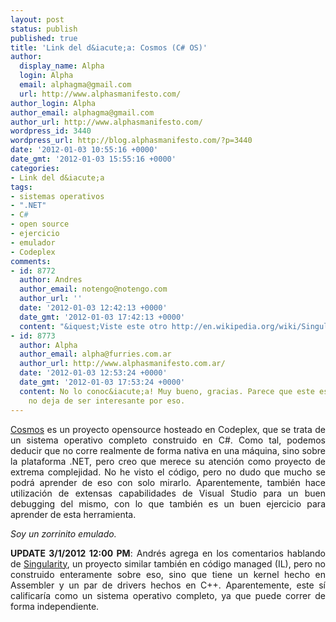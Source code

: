 ```yaml
---
layout: post
status: publish
published: true
title: 'Link del d&iacute;a: Cosmos (C# OS)'
author:
  display_name: Alpha
  login: Alpha
  email: alphagma@gmail.com
  url: http://www.alphasmanifesto.com/
author_login: Alpha
author_email: alphagma@gmail.com
author_url: http://www.alphasmanifesto.com/
wordpress_id: 3440
wordpress_url: http://blog.alphasmanifesto.com/?p=3440
date: '2012-01-03 10:55:16 +0000'
date_gmt: '2012-01-03 15:55:16 +0000'
categories:
- Link del d&iacute;a
tags:
- sistemas operativos
- ".NET"
- C#
- open source
- ejercicio
- emulador
- Codeplex
comments:
- id: 8772
  author: Andres
  author_email: notengo@notengo.com
  author_url: ''
  date: '2012-01-03 12:42:13 +0000'
  date_gmt: '2012-01-03 17:42:13 +0000'
  content: "&iquest;Viste este otro http://en.wikipedia.org/wiki/Singularity_(operating_system)?"
- id: 8773
  author: Alpha
  author_email: alpha@furries.com.ar
  author_url: http://www.alphasmanifesto.com.ar/
  date: '2012-01-03 12:53:24 +0000'
  date_gmt: '2012-01-03 17:53:24 +0000'
  content: No lo conoc&iacute;a! Muy bueno, gracias. Parece que este es mixto, pero
    no deja de ser interesante por eso.
---
```

<p style="text-align: justify;"><a href="http://cosmos.codeplex.com/">Cosmos</a> es un proyecto opensource hosteado en Codeplex, que se trata de un sistema operativo completo construido en C#. Como tal, podemos deducir que no corre realmente de forma nativa en una m&aacute;quina, sino sobre la plataforma .NET, pero creo que merece su atenci&oacute;n como proyecto de extrema complejidad. No he visto el c&oacute;digo, pero no dudo que mucho se podr&aacute; aprender de eso con solo mirarlo. Aparentemente, tambi&eacute;n hace utilizaci&oacute;n de extensas capabilidades de Visual Studio para un buen debugging del mismo, con lo que tambi&eacute;n es un buen ejercicio para aprender de esta herramienta.</p>
<p style="text-align: justify;"><em>Soy un zorrinito emulado.</em></p>
<p style="text-align: justify;"><strong>UPDATE 3/1/2012 12:00 PM</strong>: Andr&eacute;s agrega en los comentarios hablando de <a href="http://en.wikipedia.org/wiki/Singularity_(operating_system)">Singularity</a>, un proyecto similar tambi&eacute;n en c&oacute;digo managed (IL), pero no construido enteramente sobre eso, sino que tiene un kernel hecho en Assembler y un par de drivers hechos en C++. Aparentemente, este s&iacute; calificar&iacute;a como un sistema operativo completo, ya que puede correr de forma independiente.</p>
